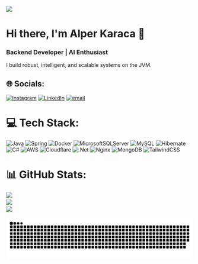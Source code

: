 ![](https://readme-typing-svg.herokuapp.com?font=Cascadia+Code&weight=500&size=25&pause=1000&color=6734C3&center=true&vCenter=true&random=true&width=750&lines=Write+%E2%86%92+Test+%E2%86%92+Ship+%E2%86%92+Monitor+%E2%86%92+Learn+%E2%86%92+Repeat;Hi+I'm+Alper+Karaca;I+specialize+in+backend+development)
# Hi there, I'm Alper Karaca 👋
### Backend Developer | AI Enthusiast
I build robust, intelligent, and scalable systems on the JVM.

## 🌐 Socials:
[![Instagram](https://img.shields.io/badge/Instagram-%23E4405F.svg?logo=Instagram&logoColor=white)](https://instagram.com/alpeerkaraca) [![LinkedIn](https://img.shields.io/badge/LinkedIn-%230077B5.svg?logo=linkedin&logoColor=white)](https://linkedin.com/in/alpeerkaraca) [![email](https://img.shields.io/badge/Email-D14836?logo=gmail&logoColor=white)](mailto:alper@alpeerkaraca.site) 

# 💻 Tech Stack:
![Java](https://img.shields.io/badge/java-%23ED8B00.svg?style=for-the-badge&logo=openjdk&logoColor=white) ![Spring](https://img.shields.io/badge/spring-%236DB33F.svg?style=for-the-badge&logo=spring&logoColor=white) ![Docker](https://img.shields.io/badge/docker-%230db7ed.svg?style=for-the-badge&logo=docker&logoColor=white) ![MicrosoftSQLServer](https://img.shields.io/badge/Microsoft%20SQL%20Server-CC2927?style=for-the-badge&logo=microsoft%20sql%20server&logoColor=white) ![MySQL](https://img.shields.io/badge/mysql-4479A1.svg?style=for-the-badge&logo=mysql&logoColor=white) ![Hibernate](https://img.shields.io/badge/Hibernate-59666C?style=for-the-badge&logo=Hibernate&logoColor=white) ![C#](https://img.shields.io/badge/c%23-%23239120.svg?style=for-the-badge&logo=csharp&logoColor=white) ![AWS](https://img.shields.io/badge/AWS-%23FF9900.svg?style=for-the-badge&logo=amazon-aws&logoColor=white) ![Cloudflare](https://img.shields.io/badge/Cloudflare-F38020?style=for-the-badge&logo=Cloudflare&logoColor=white) ![.Net](https://img.shields.io/badge/.NET-5C2D91?style=for-the-badge&logo=.net&logoColor=white) ![Nginx](https://img.shields.io/badge/nginx-%23009639.svg?style=for-the-badge&logo=nginx&logoColor=white) ![MongoDB](https://img.shields.io/badge/MongoDB-%234ea94b.svg?style=for-the-badge&logo=mongodb&logoColor=white) ![TailwindCSS](https://img.shields.io/badge/tailwindcss-%2338B2AC.svg?style=for-the-badge&logo=tailwind-css&logoColor=white)
# 📊 GitHub Stats:
![](https://github-readme-stats.vercel.app/api?username=alpeerkaraca&theme=radical&hide_border=false&include_all_commits=false&count_private=true)<br/>
![](https://nirzak-streak-stats.vercel.app/?user=alpeerkaraca&theme=radical&hide_border=false&mode=weekly)<br/>
![](https://github-readme-stats.vercel.app/api/top-langs/?username=alpeerkaraca&theme=radical&hide_border=false&include_all_commits=false&count_private=true&layout=compact)

<picture>
  <source media="(prefers-color-scheme: dark)" srcset="https://raw.githubusercontent.com/platane/platane/output/github-contribution-grid-snake-dark.svg">
  <source media="(prefers-color-scheme: light)" srcset="https://raw.githubusercontent.com/platane/platane/output/github-contribution-grid-snake.svg">
  <img alt="github contribution grid snake animation" src="https://raw.githubusercontent.com/platane/platane/output/github-contribution-grid-snake.svg">
</picture>